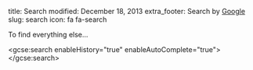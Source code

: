 title: Search
modified: December 18, 2013
extra_footer: Search by [Google](http://www.google.ca/)
slug: search
icon: fa fa-search

To find everything else...

<!-- SiteSearch Google -->
<script>
  (function() {
    var cx = '010987218431638106104:ovpql0-iqz4';
    var gcse = document.createElement('script');
    gcse.type = 'text/javascript';
    gcse.async = true;
    gcse.src = (document.location.protocol == 'https:' ? 'https:' : 'http:') +
        '//www.google.com/cse/cse.js?cx=' + cx;
    var s = document.getElementsByTagName('script')[0];
    s.parentNode.insertBefore(gcse, s);
  })();
</script>
<gcse:search enableHistory="true" enableAutoComplete="true"></gcse:search>
<!-- Google Search Result Snippet Ends -->

